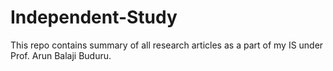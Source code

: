 # Independent-Study
This repo contains summary of all research articles as a part of my IS under Prof. Arun Balaji Buduru.
